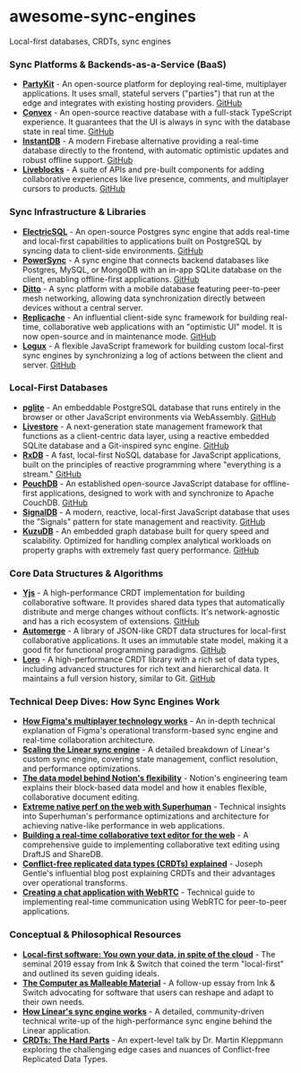 # awesome-sync-engines

Local-first databases, CRDTs, sync engines

### Sync Platforms & Backends-as-a-Service (BaaS)

- **[PartyKit](https://www.partykit.io/)** - An open-source platform for deploying real-time, multiplayer applications. It uses small, stateful servers ("parties") that run at the edge and integrates with existing hosting providers. [GitHub](https://github.com/partykit/partykit)
- **[Convex](https://www.convex.dev/)** - An open-source reactive database with a full-stack TypeScript experience. It guarantees that the UI is always in sync with the database state in real time. [GitHub](https://github.com/get-convex/convex-backend)
- **[InstantDB](https://www.instantdb.com/)** - A modern Firebase alternative providing a real-time database directly to the frontend, with automatic optimistic updates and robust offline support. [GitHub](https://github.com/instantdb/instant)
- **[Liveblocks](https://liveblocks.io/)** - A suite of APIs and pre-built components for adding collaborative experiences like live presence, comments, and multiplayer cursors to products. [GitHub](https://github.com/liveblocks/liveblocks)

### Sync Infrastructure & Libraries

- **[ElectricSQL](https://electric-sql.com/)** - An open-source Postgres sync engine that adds real-time and local-first capabilities to applications built on PostgreSQL by syncing data to client-side environments. [GitHub](https://github.com/electric-sql/electric)
- **[PowerSync](https://www.powersync.com/)** - A sync engine that connects backend databases like Postgres, MySQL, or MongoDB with an in-app SQLite database on the client, enabling offline-first applications. [GitHub](https://github.com/powersync-ja/powersync-js)
- **[Ditto](https://ditto.live/)** - A sync platform with a mobile database featuring peer-to-peer mesh networking, allowing data synchronization directly between devices without a central server.
- **[Replicache](https://replicache.dev/)** - An influential client-side sync framework for building real-time, collaborative web applications with an "optimistic UI" model. It is now open-source and in maintenance mode. [GitHub](https://github.com/rocicorp/replicache)
- **[Logux](https://logux.org/)** - A flexible JavaScript framework for building custom local-first sync engines by synchronizing a log of actions between the client and server. [GitHub](https://github.com/logux/logux)

### Local-First Databases

- **[pglite](https://pglite.dev/)** - An embeddable PostgreSQL database that runs entirely in the browser or other JavaScript environments via WebAssembly. [GitHub](https://github.com/electric-sql/pglite)
- **[Livestore](https://livestore.dev/)** - A next-generation state management framework that functions as a client-centric data layer, using a reactive embedded SQLite database and a Git-inspired sync engine. [GitHub](https://github.com/livestorejs/livestore)
- **[RxDB](https://rxdb.info/)** - A fast, local-first NoSQL database for JavaScript applications, built on the principles of reactive programming where "everything is a stream." [GitHub](https://github.com/pubkey/rxdb)
- **[PouchDB](https://pouchdb.com/)** - An established open-source JavaScript database for offline-first applications, designed to work with and synchronize to Apache CouchDB. [GitHub](https://github.com/pouchdb/pouchdb)
- **[SignalDB](https://signaldb.js.org/)** - A modern, reactive, local-first JavaScript database that uses the "Signals" pattern for state management and reactivity. [GitHub](https://github.com/maxnowack/signaldb)
- **[KuzuDB](https://kuzudb.com/)** - An embedded graph database built for query speed and scalability. Optimized for handling complex analytical workloads on property graphs with extremely fast query performance. [GitHub](https://github.com/kuzudb/kuzu)

### Core Data Structures & Algorithms

- **[Yjs](https://yjs.dev/)** - A high-performance CRDT implementation for building collaborative software. It provides shared data types that automatically distribute and merge changes without conflicts. It's network-agnostic and has a rich ecosystem of extensions. [GitHub](https://github.com/yjs/yjs)
- **[Automerge](https://automerge.org/)** - A library of JSON-like CRDT data structures for local-first collaborative applications. It uses an immutable state model, making it a good fit for functional programming paradigms. [GitHub](https://github.com/automerge/automerge)
- **[Loro](https://loro.dev/)** - A high-performance CRDT library with a rich set of data types, including advanced structures for rich text and hierarchical data. It maintains a full version history, similar to Git. [GitHub](https://github.com/loro-dev/loro)

### Technical Deep Dives: How Sync Engines Work

- **[How Figma's multiplayer technology works](https://www.figma.com/blog/how-figmas-multiplayer-technology-works/)** - An in-depth technical explanation of Figma's operational transform-based sync engine and real-time collaboration architecture.
- **[Scaling the Linear sync engine](https://linear.app/now/scaling-the-linear-sync-engine)** - A detailed breakdown of Linear's custom sync engine, covering state management, conflict resolution, and performance optimizations.
- **[The data model behind Notion's flexibility](https://www.notion.com/blog/data-model-behind-notion)** - Notion's engineering team explains their block-based data model and how it enables flexible, collaborative document editing.
- **[Extreme native perf on the web with Superhuman](https://syntax.fm/show/918/extreme-native-perf-on-the-web-with-superhuman)** - Technical insights into Superhuman's performance optimizations and architecture for achieving native-like performance in web applications.
- **[Building a real-time collaborative text editor for the web](https://medium.com/@david.roegiers/building-a-real-time-collaborative-text-editor-for-the-web-draftjs-sharedb-1dd8e8826295)** - A comprehensive guide to implementing collaborative text editing using DraftJS and ShareDB.
- **[Conflict-free replicated data types (CRDTs) explained](https://josephg.com/blog/crdts-are-the-future/)** - Joseph Gentle's influential blog post explaining CRDTs and their advantages over operational transforms.
- **[Creating a chat application with WebRTC](https://blog.logrocket.com/creating-chat-application-with-webrtc/)** - Technical guide to implementing real-time communication using WebRTC for peer-to-peer applications.

### Conceptual & Philosophical Resources

- **[Local-first software: You own your data, in spite of the cloud](https://www.inkandswitch.com/local-first/)** - The seminal 2019 essay from Ink & Switch that coined the term "local-first" and outlined its seven guiding ideals.
- **[The Computer as Malleable Material](https://www.inkandswitch.com/malleable-software/)** - A follow-up essay from Ink & Switch advocating for software that users can reshape and adapt to their own needs.
- **[How Linear's sync engine works](https://linear.app/blog/how-linear-s-sync-engine-works)** - A detailed, community-driven technical write-up of the high-performance sync engine behind the Linear application.
- **[CRDTs: The Hard Parts](https://www.youtube.com/watch?v=x7drE24geUw&pp=ygUVQ1JEVHM6IFRoZSBIYXJkIFBhcnRz)** - An expert-level talk by Dr. Martin Kleppmann exploring the challenging edge cases and nuances of Conflict-free Replicated Data Types.
